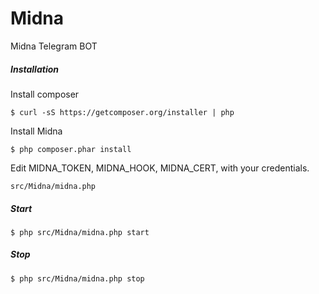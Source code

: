 # Midna
Midna Telegram BOT

##### Installation
Install composer
```
$ curl -sS https://getcomposer.org/installer | php
```
Install Midna
```
$ php composer.phar install
```
Edit MIDNA_TOKEN, MIDNA_HOOK, MIDNA_CERT, with your credentials.
```
src/Midna/midna.php
```

##### Start
```
$ php src/Midna/midna.php start
```

##### Stop
```
$ php src/Midna/midna.php stop
```
